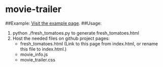 # movie-trailer
##Example:
  [Visit the example page](http://chiang831.github.io/movie-trailer/fresh_tomatoes.html).
##Usage:
  1. python ./fresh_tomatoes.py to generate fresh_tomatoes.html
  2. Host the needed files on github project pages:
     - fresh_tomatoes.html (Link to this page from index.html, or rename this file to index.html.)
     - movie_info.js
     - movie_trailer.css